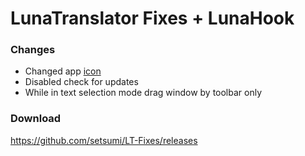 # LunaTranslator Fixes + LunaHook

### Changes

- Changed app [icon](https://github.com/HIllya51/LunaTranslator/discussions/1109)
- Disabled check for updates
- While in text selection mode drag window by toolbar only

### Download

https://github.com/setsumi/LT-Fixes/releases
